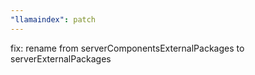 ```yaml
---
"llamaindex": patch
---
```


fix: rename from serverComponentsExternalPackages to serverExternalPackages
